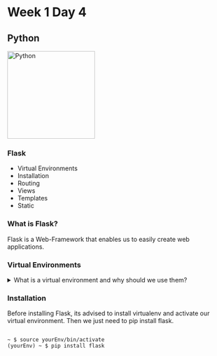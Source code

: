 # Week 1 Day 4

## Python

<img src="https://www.python.org/static/opengraph-icon-200x200.png" alt="Python" width="200px">

### Flask

* Virtual Environments
* Installation
* Routing
* Views
* Templates
* Static

### What is Flask?

Flask is a Web-Framework that enables us to easily create web applications.

### Virtual Environments

<details>
    <summary>What is a virtual environment and why should we use them?</summary>

    A Virtual Environment is a way for us to handle having multiple versions of the same module, script or framework. It also lets us maintain and use only dependencies that we need. We can have many projects that all have different versions of Flask.
</details>


### Installation

Before installing Flask, its advised to install virtualenv and activate our virtual environment. Then we just need to pip install flask.

<code>
~ $ source yourEnv/bin/activate
(yourEnv) ~ $ pip install flask
</code>

